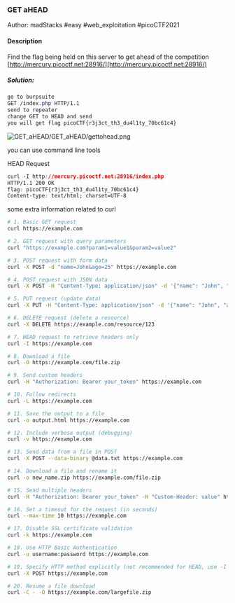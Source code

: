 ### GET aHEAD

Author: madStacks
#easy #web_exploitation #picoCTF2021 
#### Description

Find the flag being held on this server to get ahead of the competition [http://mercury.picoctf.net:28916/](http://mercury.picoctf.net:28916/)

##### Solution:
```css
go to burpsuite 
GET /index.php HTTP/1.1
send to repeater
change GET to HEAD and send
you will get flag picoCTF{r3j3ct_th3_du4l1ty_70bc61c4}
```
![GET\_aHEAD/GET_aHEAD/gettohead.png](gettohead.png)

you can use command line tools

HEAD Request

```css
curl -I http://mercury.picoctf.net:28916/index.php
HTTP/1.1 200 OK
flag: picoCTF{r3j3ct_th3_du4l1ty_70bc61c4}
Content-type: text/html; charset=UTF-8

```

some extra information related to curl
```bash
# 1. Basic GET request
curl https://example.com

# 2. GET request with query parameters
curl "https://example.com?param1=value1&param2=value2"

# 3. POST request with form data
curl -X POST -d "name=John&age=25" https://example.com

# 4. POST request with JSON data
curl -X POST -H "Content-Type: application/json" -d '{"name": "John", "age": 25}' https://example.com

# 5. PUT request (update data)
curl -X PUT -H "Content-Type: application/json" -d '{"name": "John", "age": 30}' https://example.com

# 6. DELETE request (delete a resource)
curl -X DELETE https://example.com/resource/123

# 7. HEAD request to retrieve headers only
curl -I https://example.com

# 8. Download a file
curl -O https://example.com/file.zip

# 9. Send custom headers
curl -H "Authorization: Bearer your_token" https://example.com

# 10. Follow redirects
curl -L https://example.com

# 11. Save the output to a file
curl -o output.html https://example.com

# 12. Include verbose output (debugging)
curl -v https://example.com

# 13. Send data from a file in POST
curl -X POST --data-binary @data.txt https://example.com

# 14. Download a file and rename it
curl -o new_name.zip https://example.com/file.zip

# 15. Send multiple headers
curl -H "Authorization: Bearer your_token" -H "Custom-Header: value" https://example.com

# 16. Set a timeout for the request (in seconds)
curl --max-time 10 https://example.com

# 17. Disable SSL certificate validation
curl -k https://example.com

# 18. Use HTTP Basic Authentication
curl -u username:password https://example.com

# 19. Specify HTTP method explicitly (not recommended for HEAD, use -I for that)
curl -X POST https://example.com

# 20. Resume a file download
curl -C - -O https://example.com/largefile.zip

```
